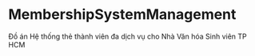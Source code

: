 # MembershipSystemManagement
Đồ án Hệ thống thẻ thành viên đa dịch vụ cho Nhà Văn hóa Sinh viên TP HCM
